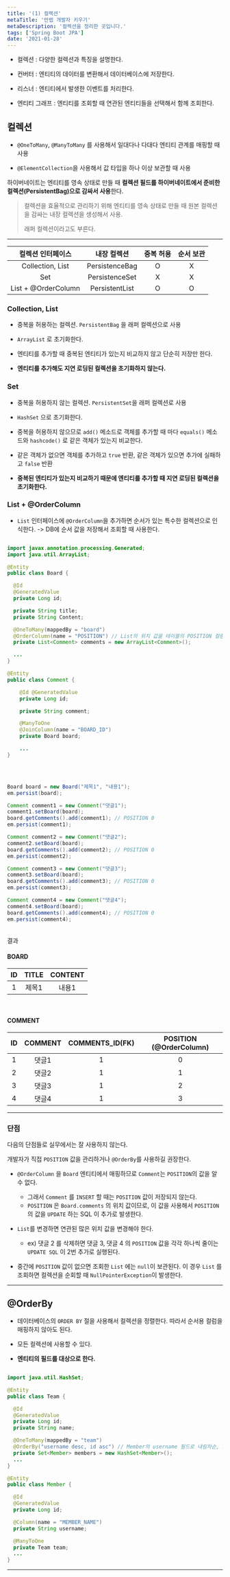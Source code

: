 ```yaml
---
title: '(1) 컬렉션'
metaTitle: '만렙 개발자 키우기'
metaDescription: '컬렉션을 정리한 곳입니다.'
tags: ['Spring Boot JPA']
date: '2021-01-28'
---
```


- 컬렉션 : 다양한 컬렉션과 특징을 설명한다.

* 컨버터 : 엔티티의 데이터를 변환해서 데이터베이스에 저장한다.

- 리스너 : 엔티티에서 발생한 이벤트를 처리한다.

* 엔티티 그래프 : 엔티티를 조회할 때 연관된 엔티티들을 선택해서 함께 조회한다.

## 컬렉션

- `@OneToMany`, `@ManyToMany` 를 사용해서 일대다나 다대다 엔티티 관계를 매핑할 때 사용

* `@ElementCollection`을 사용해서 값 타입을 하나 이상 보관할 때 사용

하이버네이트는 엔티티를 영속 상태로 만들 때 **컬렉션 필드를 하이버네이트에서 준비한 컬렉션(PersistentBag)으로 감싸서 사용**한다.

> 컬렉션을 효율적으로 관리하기 위해 엔티티를 영속 상태로 만들 때 원본 컬렉션을 감싸는 내장 컬렉션을 생성해서 사용.
>
> 래퍼 컬렉션이라고도 부른다.

---

|  컬렉션 인터페이스  |  내장 컬렉션   | 중복 허용 | 순서 보관 |
| :-----------------: | :------------: | :-------: | :-------: |
|  Collection, List   | PersistenceBag |     O     |     X     |
|         Set         | PersistenceSet |     X     |     X     |
| List + @OrderColumn | PersistentList |     O     |     O     |

### Collection, List

- 중복을 허용하는 컬렉션. `PersistentBag` 을 래퍼 컬렉션으로 사용

* `ArrayList` 로 초기화한다.

- 엔티티를 추가할 때 중복된 엔티티가 있는지 비교하지 않고 단순히 저장만 한다.

* **엔티티를 추가해도 지연 로딩된 컬렉션을 초기화하지 않는다.**

### Set

- 중복을 허용하지 않는 컬렉션. `PersistentSet`을 래퍼 컬렉션로 사용

* `HashSet` 으로 초기화한다.

- 중복을 허용하지 않으므로 `add()` 메소드로 객체를 추가할 때 마다 `equals()` 메소드와 `hashcode()` 로 같은 객체가 있는지 비교한다.

* 같은 객체가 없으면 객체를 추가하고 `true` 반환, 같은 객체가 있으면 추가에 실패하고 `false` 반환

- **중복된 엔티티가 있는지 비교하기 때문에 엔티티를 추가할 때 지연 로딩된 컬렉션을 초기화한다.**

### List + @OrderColumn

- `List` 인터페이스에 `@OrderColumn`을 추가하면 순서가 있는 특수한 컬렉션으로 인식한다. -> DB에 순서 값을 저장해서 조회할 때 사용한다.

```java

import javax.annotation.processing.Generated;
import java.util.ArrayList;

@Entity
public class Board {

  @Id
  @GeneratedValue
  private Long id;

  private String title;
  private String Content;

  @OneToMany(mappedBy = "board")
  @OrderColumn(name = "POSITION") // List의 위치 값을 테이블의 POSITION 컬럼에 보관. 일대다 관계여서 다쪽에 저장
  private List<Comment> comments = new ArrayList<Comment>();

  ...
}

@Entity
public class Comment {

    @Id @GeneratedValue
    private Long id;

    private String comment;

    @ManyToOne
    @JoinColumn(name = "BOARD_ID")
    private Board board;

    ...
}
```

<br/>

```java

Board board = new Board("제목1", "내용1");
em.persist(board);

Comment comment1 = new Comment("댓글1");
comment1.setBoard(board);
board.getComments().add(comment1); // POSITION 0
em.persist(comment1);

Comment comment2 = new Comment("댓글2");
comment2.setBoard(board);
board.getComments().add(comment2); // POSITION 0
em.persist(comment2);

Comment comment3 = new Comment("댓글3");
comment3.setBoard(board);
board.getComments().add(comment3); // POSITION 0
em.persist(comment3);

Comment comment4 = new Comment("댓글4");
comment4.setBoard(board);
board.getComments().add(comment4); // POSITION 0
em.persist(comment4);

```

<br/> 결과 <br/>

#### BOARD

| ID  | TITLE | CONTENT |
| :-: | :---: | :-----: |
|  1  | 제목1 |  내용1  |

<br/>

#### COMMENT

| ID  | COMMENT | COMMENTS_ID(FK) | POSITION (@OrderColumn) |
| :-: | :-----: | :-------------: | :---------------------: |
|  1  |  댓글1  |        1        |            0            |
|  2  |  댓글2  |        1        |            1            |
|  3  |  댓글3  |        1        |            2            |
|  4  |  댓글4  |        1        |            3            |

---

### 단점

다음의 단점들로 실무에서는 잘 사용하지 않는다.

개발자가 직접 `POSITION` 값을 관리하거나 `@OrderBy`를 사용하길 권장한다.

- `@OrderColumn` 을 `Board` 엔티티에서 매핑하므로 `Comment`는 `POSITION`의 값을 알 수 없다.

  - 그래서 `Comment` 를 `INSERT` 할 때는 `POSITION` 값이 저장되지 않는다.
    <br/>
  - `POSITION` 은 `Board.comments` 의 위치 값이므로, 이 값을 사용해서 `POSITION`의 값을 `UPDATE` 하는 SQL 이 추가로 발생한다.

* `List`를 변경하면 연관된 많은 위치 값을 변경해야 한다.

  - ex) 댓글 2 를 삭제하면 댓글 3, 댓글 4 의 `POSITION` 값을 각각 하나씩 줄이는 `UPDATE SQL` 이 2번 추가로 실행된다.

- 중간에 `POSITION` 값이 없으면 조회한 `List` 에는 `null`이 보관된다. 이 경우 `List` 를 조회하면 컬렉션을 순회할 때 `NullPointerException`이 발생한다.

---

## @OrderBy

- 데이터베이스의 `ORDER BY` 절을 사용해서 컬렉션을 정렬한다. 따라서 순서용 컬럼을 매핑하지 않아도 된다.

* 모든 컬렉션에 사용할 수 있다.

- **엔티티의 필드를 대상으로 한다.**

```java

import java.util.HashSet;

@Entity
public class Team {

  @Id
  @GeneratedValue
  private Long id;
  private String name;

  @OneToMany(mappedBy = "team")
  @OrderBy("username desc, id asc") // Member의 username 필드로 내림차순, id로 오름차순 정렬
  private Set<Member> members = new HashSet<Member>();
  ...
}

@Entity
public class Member {

  @Id
  @GeneratedValue
  private Long id;

  @Column(name = "MEMBER_NAME")
  private String username;

  @ManyToOne
  private Team team;
  ...
}

```

---
